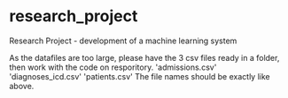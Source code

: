 # research_project
Research Project - development of a machine learning system

As the datafiles are too large, please have the 3 csv files ready in a folder, then work with the code on resporitory.
'admissions.csv'
'diagnoses_icd.csv'
'patients.csv'
The file names should be exactly like above.
